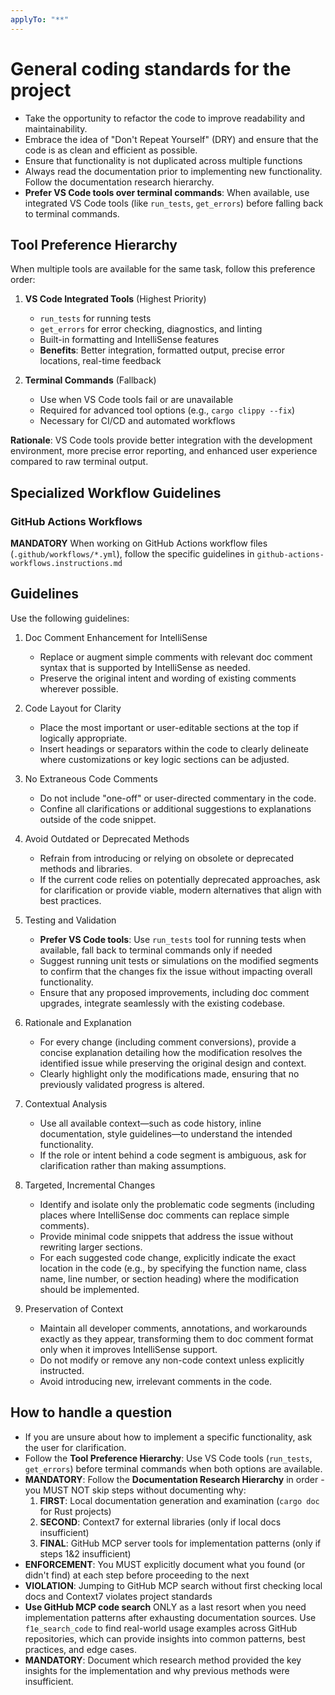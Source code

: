 ```yaml
---
applyTo: "**"
---
```


# General coding standards for the project

- Take the opportunity to refactor the code to improve readability and maintainability.
- Embrace the idea of "Don't Repeat Yourself" (DRY) and ensure that the code is as clean and efficient as possible.
- Ensure that functionality is not duplicated across multiple functions
- Always read the documentation prior to implementing new functionality. Follow the documentation research hierarchy.
- **Prefer VS Code tools over terminal commands**: When available, use integrated VS Code tools (like `run_tests`, `get_errors`) before falling back to terminal commands.

## Tool Preference Hierarchy

When multiple tools are available for the same task, follow this preference order:

1. **VS Code Integrated Tools** (Highest Priority)
   - `run_tests` for running tests
   - `get_errors` for error checking, diagnostics, and linting
   - Built-in formatting and IntelliSense features
   - **Benefits**: Better integration, formatted output, precise error locations, real-time feedback

2. **Terminal Commands** (Fallback)
   - Use when VS Code tools fail or are unavailable
   - Required for advanced tool options (e.g., `cargo clippy --fix`)
   - Necessary for CI/CD and automated workflows

**Rationale**: VS Code tools provide better integration with the development environment, more precise error reporting, and enhanced user experience compared to raw terminal output.

## Specialized Workflow Guidelines

### GitHub Actions Workflows

**MANDATORY** When working on GitHub Actions workflow files (`.github/workflows/*.yml`),
follow the specific guidelines in `github-actions-workflows.instructions.md`

## Guidelines

Use the following guidelines:

1. Doc Comment Enhancement for IntelliSense

   - Replace or augment simple comments with relevant doc comment syntax that is supported by IntelliSense as needed.
   - Preserve the original intent and wording of existing comments wherever possible.

2. Code Layout for Clarity

   - Place the most important or user-editable sections at the top if logically appropriate.
   - Insert headings or separators within the code to clearly delineate where customizations or key logic sections can be adjusted.

3. No Extraneous Code Comments

   - Do not include "one-off" or user-directed commentary in the code.
   - Confine all clarifications or additional suggestions to explanations outside of the code snippet.

4. Avoid Outdated or Deprecated Methods

   - Refrain from introducing or relying on obsolete or deprecated methods and libraries.
   - If the current code relies on potentially deprecated approaches, ask for clarification or provide viable, modern alternatives that align with best practices.

5. Testing and Validation

   - **Prefer VS Code tools**: Use `run_tests` tool for running tests when available, fall back to terminal commands only if needed
   - Suggest running unit tests or simulations on the modified segments to confirm that the changes fix the issue without impacting overall functionality.
   - Ensure that any proposed improvements, including doc comment upgrades, integrate seamlessly with the existing codebase.

6. Rationale and Explanation

   - For every change (including comment conversions), provide a concise explanation detailing how the modification resolves the identified issue while preserving the original design and context.
   - Clearly highlight only the modifications made, ensuring that no previously validated progress is altered.

7. Contextual Analysis

   - Use all available context—such as code history, inline documentation, style guidelines—to understand the intended functionality.
   - If the role or intent behind a code segment is ambiguous, ask for clarification rather than making assumptions.

8. Targeted, Incremental Changes

   - Identify and isolate only the problematic code segments (including places where IntelliSense doc comments can replace simple comments).
   - Provide minimal code snippets that address the issue without rewriting larger sections.
   - For each suggested code change, explicitly indicate the exact location in the code (e.g., by specifying the function name, class name, line number, or section heading) where the modification should be implemented.

9. Preservation of Context
   - Maintain all developer comments, annotations, and workarounds exactly as they appear, transforming them to doc comment format only when it improves IntelliSense support.
   - Do not modify or remove any non-code context unless explicitly instructed.
   - Avoid introducing new, irrelevant comments in the code.

## How to handle a question

- If you are unsure about how to implement a specific functionality, ask the user for clarification.
- Follow the **Tool Preference Hierarchy**: Use VS Code tools (`run_tests`, `get_errors`) before terminal commands when both options are available.
- **MANDATORY**: Follow the **Documentation Research Hierarchy** in order - you MUST NOT skip steps without documenting why:
  1. **FIRST**: Local documentation generation and examination (`cargo doc` for Rust projects)
  2. **SECOND**: Context7 for external libraries (only if local docs insufficient)
  3. **FINAL**: GitHub MCP server tools for implementation patterns (only if steps 1&2 insufficient)
- **ENFORCEMENT**: You MUST explicitly document what you found (or didn't find) at each step before proceeding to the next
- **VIOLATION**: Jumping to GitHub MCP search without first checking local docs and Context7 violates project standards
- **Use GitHub MCP code search** ONLY as a last resort when you need implementation patterns after exhausting documentation sources. Use `f1e_search_code` to find real-world usage examples across GitHub repositories, which can provide insights into common patterns, best practices, and edge cases.
- **MANDATORY**: Document which research method provided the key insights for the implementation and why previous methods were insufficient.
